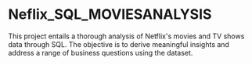# Neflix_SQL_MOVIESANALYSIS
This project entails a thorough analysis of Netflix's movies and TV shows data through SQL. The objective is to derive meaningful insights and address a range of business questions using the dataset.
